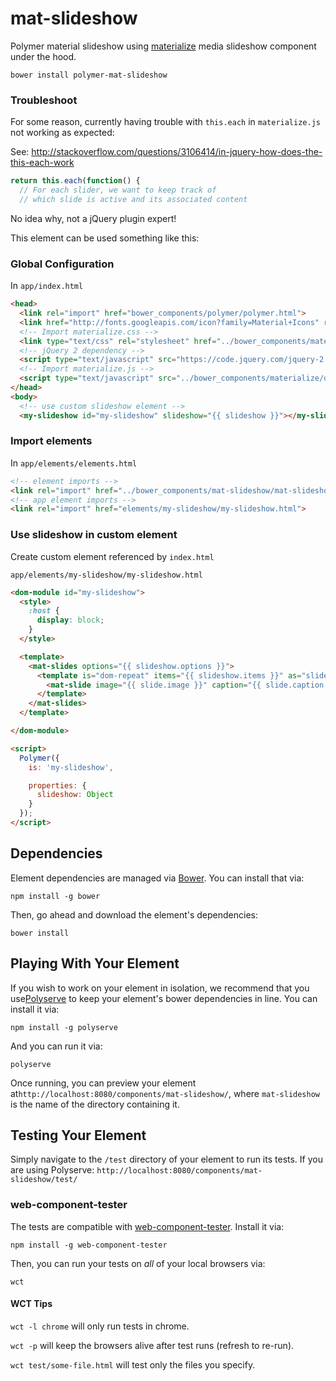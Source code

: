 mat-slideshow
=============

Polymer material slideshow using [materialize](http://materializecss.com/media.html) media slideshow component under the hood.

`bower install polymer-mat-slideshow`

### Troubleshoot

For some reason, currently having trouble with `this.each` in `materialize.js` not working as expected:

See: http://stackoverflow.com/questions/3106414/in-jquery-how-does-the-this-each-work

```js
return this.each(function() {
  // For each slider, we want to keep track of
  // which slide is active and its associated content
```

No idea why, not a jQuery plugin expert!

This element can be used something like this:

### Global Configuration

In `app/index.html`

```html
<head>
  <link rel="import" href="bower_components/polymer/polymer.html">  
  <link href="http://fonts.googleapis.com/icon?family=Material+Icons" rel="stylesheet">
  <!-- Import materialize.css -->
  <link type="text/css" rel="stylesheet" href="../bower_components/materialize/dist/css/materialize.min.css"  media="screen,projection"/>
  <!-- jQuery 2 dependency -->
  <script type="text/javascript" src="https://code.jquery.com/jquery-2.1.1.min.js"></script>
  <!-- Import materialize.js -->
  <script type="text/javascript" src="../bower_components/materialize/dist/js/materialize.min.js"></script>
</head>
<body>
  <!-- use custom slideshow element -->
  <my-slideshow id="my-slideshow" slideshow="{{ slideshow }}"></my-slideshow>
```

### Import elements

In `app/elements/elements.html`

```html
<!-- element imports -->
<link rel="import" href="../bower_components/mat-slideshow/mat-slideshow.html">
<!-- app element imports -->
<link rel="import" href="elements/my-slideshow/my-slideshow.html">
```

### Use slideshow in custom element

Create custom element referenced by `index.html`

`app/elements/my-slideshow/my-slideshow.html`

```html
<dom-module id="my-slideshow">
  <style>
    :host {
      display: block;
    }
  </style>

  <template>
    <mat-slides options="{{ slideshow.options }}">
      <template is="dom-repeat" items="{{ slideshow.items }}" as="slide">
        <mat-slide image="{{ slide.image }}" caption="{{ slide.caption }}"></mat-slide>
      </template>
    </mat-slides>
  </template>

</dom-module>

<script>
  Polymer({
    is: 'my-slideshow',

    properties: {
      slideshow: Object
    }
  });
</script>
```

Dependencies
------------

Element dependencies are managed via [Bower](http://bower.io/). You can install that via:

```
npm install -g bower
```

Then, go ahead and download the element's dependencies:

```
bower install
```

Playing With Your Element
-------------------------

If you wish to work on your element in isolation, we recommend that you use[Polyserve](https://github.com/PolymerLabs/polyserve) to keep your element's bower dependencies in line. You can install it via:

```
npm install -g polyserve
```

And you can run it via:

```
polyserve
```

Once running, you can preview your element at`http://localhost:8080/components/mat-slideshow/`, where `mat-slideshow` is the name of the directory containing it.

Testing Your Element
--------------------

Simply navigate to the `/test` directory of your element to run its tests. If you are using Polyserve: `http://localhost:8080/components/mat-slideshow/test/`

### web-component-tester

The tests are compatible with [web-component-tester](https://github.com/Polymer/web-component-tester). Install it via:

```
npm install -g web-component-tester
```

Then, you can run your tests on *all* of your local browsers via:

```
wct
```

#### WCT Tips

`wct -l chrome` will only run tests in chrome.

`wct -p` will keep the browsers alive after test runs (refresh to re-run).

`wct test/some-file.html` will test only the files you specify.

